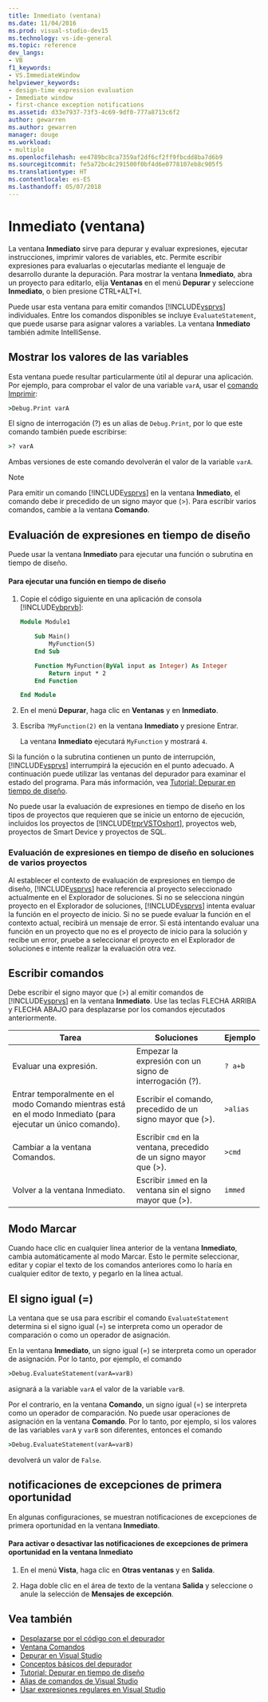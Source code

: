 ```yaml
---
title: Inmediato (ventana)
ms.date: 11/04/2016
ms.prod: visual-studio-dev15
ms.technology: vs-ide-general
ms.topic: reference
dev_langs:
- VB
f1_keywords:
- VS.ImmediateWindow
helpviewer_keywords:
- design-time expression evaluation
- Immediate window
- first-chance exception notifications
ms.assetid: d33e7937-73f3-4c69-9df0-777a8713c6f2
author: gewarren
ms.author: gewarren
manager: douge
ms.workload:
- multiple
ms.openlocfilehash: ee4789bc8ca7359af2df6cf2ff9fbcdd8ba7d6b9
ms.sourcegitcommit: fe5a72bc4c291500f0bf4d6e0778107eb8c905f5
ms.translationtype: HT
ms.contentlocale: es-ES
ms.lasthandoff: 05/07/2018
---
```

# <a name="immediate-window"></a>Inmediato (ventana)
La ventana **Inmediato** sirve para depurar y evaluar expresiones, ejecutar instrucciones, imprimir valores de variables, etc. Permite escribir expresiones para evaluarlas o ejecutarlas mediante el lenguaje de desarrollo durante la depuración. Para mostrar la ventana **Inmediato**, abra un proyecto para editarlo, elija **Ventanas** en el menú **Depurar** y seleccione **Inmediato**, o bien presione CTRL+ALT+I.

 Puede usar esta ventana para emitir comandos [!INCLUDE[vsprvs](../../code-quality/includes/vsprvs_md.md)] individuales. Entre los comandos disponibles se incluye `EvaluateStatement`, que puede usarse para asignar valores a variables. La ventana **Inmediato** también admite IntelliSense.

## <a name="displaying-the-values-of-variables"></a>Mostrar los valores de las variables
 Esta ventana puede resultar particularmente útil al depurar una aplicación. Por ejemplo, para comprobar el valor de una variable `varA`, usar el [comando Imprimir](../../ide/reference/print-command.md):

```cmd
>Debug.Print varA
```

 El signo de interrogación (?) es un alias de `Debug.Print`, por lo que este comando también puede escribirse:

```cmd
>? varA
```

 Ambas versiones de este comando devolverán el valor de la variable `varA`.

> [!NOTE]
> Para emitir un comando [!INCLUDE[vsprvs](../../code-quality/includes/vsprvs_md.md)] en la ventana **Inmediato**, el comando debe ir precedido de un signo mayor que (>). Para escribir varios comandos, cambie a la ventana **Comando**.


## <a name="design-time-expression-evaluation"></a>Evaluación de expresiones en tiempo de diseño
 Puede usar la ventana **Inmediato** para ejecutar una función o subrutina en tiempo de diseño.

#### <a name="to-execute-a-function-at-design-time"></a>Para ejecutar una función en tiempo de diseño

1.  Copie el código siguiente en una aplicación de consola [!INCLUDE[vbprvb](../../code-quality/includes/vbprvb_md.md)]:

    ```vb
    Module Module1

        Sub Main()
            MyFunction(5)
        End Sub

        Function MyFunction(ByVal input as Integer) As Integer
            Return input * 2
        End Function

    End Module
    ```

2.  En el menú **Depurar**, haga clic en **Ventanas** y en **Inmediato**.

3.  Escriba `?MyFunction(2)` en la ventana **Inmediato** y presione Entrar.

     La ventana **Inmediato** ejecutará `MyFunction` y mostrará `4`.

Si la función o la subrutina contienen un punto de interrupción, [!INCLUDE[vsprvs](../../code-quality/includes/vsprvs_md.md)] interrumpirá la ejecución en el punto adecuado. A continuación puede utilizar las ventanas del depurador para examinar el estado del programa. Para más información, vea [Tutorial: Depurar en tiempo de diseño](../../debugger/walkthrough-debugging-at-design-time.md).

No puede usar la evaluación de expresiones en tiempo de diseño en los tipos de proyectos que requieren que se inicie un entorno de ejecución, incluidos los proyectos de [!INCLUDE[trprVSTOshort](../../ide/reference/includes/trprvstoshort_md.md)], proyectos web, proyectos de Smart Device y proyectos de SQL.

### <a name="design-time-expression-evaluation-in-multi-project-solutions"></a>Evaluación de expresiones en tiempo de diseño en soluciones de varios proyectos
 Al establecer el contexto de evaluación de expresiones en tiempo de diseño, [!INCLUDE[vsprvs](../../code-quality/includes/vsprvs_md.md)] hace referencia al proyecto seleccionado actualmente en el Explorador de soluciones. Si no se selecciona ningún proyecto en el Explorador de soluciones, [!INCLUDE[vsprvs](../../code-quality/includes/vsprvs_md.md)] intenta evaluar la función en el proyecto de inicio. Si no se puede evaluar la función en el contexto actual, recibirá un mensaje de error. Si está intentando evaluar una función en un proyecto que no es el proyecto de inicio para la solución y recibe un error, pruebe a seleccionar el proyecto en el Explorador de soluciones e intente realizar la evaluación otra vez.

## <a name="entering-commands"></a>Escribir comandos
 Debe escribir el signo mayor que (>) al emitir comandos de [!INCLUDE[vsprvs](../../code-quality/includes/vsprvs_md.md)] en la ventana **Inmediato**. Use las teclas FLECHA ARRIBA y FLECHA ABAJO para desplazarse por los comandos ejecutados anteriormente.

|Tarea|Soluciones|Ejemplo|
|----------|--------------|-------------|
|Evaluar una expresión.|Empezar la expresión con un signo de interrogación (?).|`? a+b`|
|Entrar temporalmente en el modo Comando mientras está en el modo Inmediato (para ejecutar un único comando).|Escribir el comando, precedido de un signo mayor que (>).|`>alias`|
|Cambiar a la ventana Comandos.|Escribir `cmd` en la ventana, precedido de un signo mayor que (>).|`>cmd`|
|Volver a la ventana Inmediato.|Escribir `immed` en la ventana sin el signo mayor que (>).|`immed`|

## <a name="mark-mode"></a>Modo Marcar
 Cuando hace clic en cualquier línea anterior de la ventana **Inmediato**, cambia automáticamente al modo Marcar. Esto le permite seleccionar, editar y copiar el texto de los comandos anteriores como lo haría en cualquier editor de texto, y pegarlo en la línea actual.

## <a name="the-equals--sign"></a>El signo igual (=)
 La ventana que se usa para escribir el comando `EvaluateStatement` determina si el signo igual (=) se interpreta como un operador de comparación o como un operador de asignación.

 En la ventana **Inmediato**, un signo igual (=) se interpreta como un operador de asignación. Por lo tanto, por ejemplo, el comando

```cmd
>Debug.EvaluateStatement(varA=varB)
```

 asignará a la variable `varA` el valor de la variable `varB`.

 Por el contrario, en la ventana **Comando**, un signo igual (=) se interpreta como un operador de comparación. No puede usar operaciones de asignación en la ventana **Comando**. Por lo tanto, por ejemplo, si los valores de las variables `varA` y `varB` son diferentes, entonces el comando

```cmd
>Debug.EvaluateStatement(varA=varB)
```

 devolverá un valor de `False`.

## <a name="first-chance-exception-notifications"></a>notificaciones de excepciones de primera oportunidad
 En algunas configuraciones, se muestran notificaciones de excepciones de primera oportunidad en la ventana **Inmediato**.

#### <a name="to-toggle-first-chance-exception-notifications-in-the-immediate-window"></a>Para activar o desactivar las notificaciones de excepciones de primera oportunidad en la ventana Inmediato

1.  En el menú **Vista**, haga clic en **Otras ventanas** y en **Salida**.

2.  Haga doble clic en el área de texto de la ventana **Salida** y seleccione o anule la selección de **Mensajes de excepción**.

## <a name="see-also"></a>Vea también

- [Desplazarse por el código con el depurador](../../debugger/navigating-through-code-with-the-debugger.md)
- [Ventana Comandos](../../ide/reference/command-window.md)
- [Depurar en Visual Studio](../../debugger/debugging-in-visual-studio.md)
- [Conceptos básicos del depurador](../../debugger/debugger-basics.md)
- [Tutorial: Depurar en tiempo de diseño](../../debugger/walkthrough-debugging-at-design-time.md)
- [Alias de comandos de Visual Studio](../../ide/reference/visual-studio-command-aliases.md)
- [Usar expresiones regulares en Visual Studio](../../ide/using-regular-expressions-in-visual-studio.md)